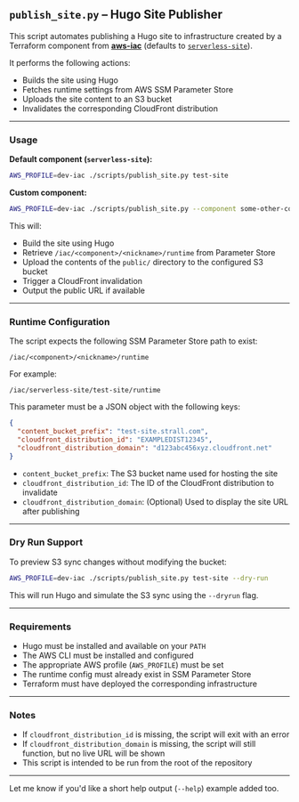## `publish_site.py` – Hugo Site Publisher

This script automates publishing a Hugo site to infrastructure created by a  Terraform component from [**aws-iac**](https://github.com/usekarma/aws-iac) (defaults to [`serverless-site`](https://github.com/usekarma/aws-iac/tree/main/components/serverless-site)).

It performs the following actions:

- Builds the site using Hugo  
- Fetches runtime settings from AWS SSM Parameter Store  
- Uploads the site content to an S3 bucket  
- Invalidates the corresponding CloudFront distribution  

---

### Usage

**Default component (`serverless-site`):**

```bash
AWS_PROFILE=dev-iac ./scripts/publish_site.py test-site
```

**Custom component:**

```bash
AWS_PROFILE=dev-iac ./scripts/publish_site.py --component some-other-component test-site
```

This will:

- Build the site using Hugo  
- Retrieve `/iac/<component>/<nickname>/runtime` from Parameter Store  
- Upload the contents of the `public/` directory to the configured S3 bucket  
- Trigger a CloudFront invalidation  
- Output the public URL if available  

---

### Runtime Configuration

The script expects the following SSM Parameter Store path to exist:

```
/iac/<component>/<nickname>/runtime
```

For example:

```
/iac/serverless-site/test-site/runtime
```

This parameter must be a JSON object with the following keys:

```json
{
  "content_bucket_prefix": "test-site.strall.com",
  "cloudfront_distribution_id": "EXAMPLEDIST12345",
  "cloudfront_distribution_domain": "d123abc456xyz.cloudfront.net"
}
```

- `content_bucket_prefix`: The S3 bucket name used for hosting the site  
- `cloudfront_distribution_id`: The ID of the CloudFront distribution to invalidate  
- `cloudfront_distribution_domain`: (Optional) Used to display the site URL after publishing  

---

### Dry Run Support

To preview S3 sync changes without modifying the bucket:

```bash
AWS_PROFILE=dev-iac ./scripts/publish_site.py test-site --dry-run
```

This will run Hugo and simulate the S3 sync using the `--dryrun` flag.

---

### Requirements

- Hugo must be installed and available on your `PATH`  
- The AWS CLI must be installed and configured  
- The appropriate AWS profile (`AWS_PROFILE`) must be set  
- The runtime config must already exist in SSM Parameter Store  
- Terraform must have deployed the corresponding infrastructure  

---

### Notes

- If `cloudfront_distribution_id` is missing, the script will exit with an error  
- If `cloudfront_distribution_domain` is missing, the script will still function, but no live URL will be shown  
- This script is intended to be run from the root of the repository  

---

Let me know if you'd like a short help output (`--help`) example added too.